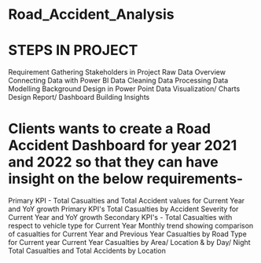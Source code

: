 # Road_Accident_Analysis

# STEPS IN PROJECT
Requirement Gathering
Stakeholders in Project
Raw Data Overview
Connecting Data with Power Bl
Data Cleaning
Data Processing
Data Modelling
Background Design in Power Point
Data Visualization/ Charts Design
Report/ Dashboard Building
Insights


# Clients wants to create a Road Accident Dashboard for year 2021 and 2022 so that they can have insight on the below requirements-
Primary KPI - Total Casualties and Total Accident values for Current Year and YoY growth
Primary KPI's Total Casualties by Accident Severity for Current Year and YoY growth
Secondary KPI's - Total Casualties with respect to vehicle type for Current Year
Monthly trend showing comparison of casualties for Current Year and Previous Year
Casualties by Road Type for Current year
Current Year Casualties by Area/ Location & by Day/ Night
Total Casualties and Total Accidents by Location

